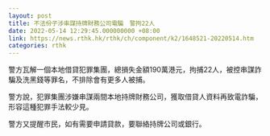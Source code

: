 ```yaml
---
layout: post
title: 不法份子涉串謀持牌財務公司電騙　警拘22人
date: 2022-05-14 12:29:45.000000000 +08:00
link: https://news.rthk.hk/rthk/ch/component/k2/1648521-20220514.htm
categories: rthk
---
```


警方瓦解一個本地借貸犯罪集團，總損失金額190萬港元，拘捕22人，被控串謀詐騙及洗黑錢等罪名，不排除會有更多人被捕。

警方說，犯罪集團涉嫌串謀兩間本地持牌財務公司，獲取借貸人資料再致電詐騙，形容這種犯罪手法較少見。

警方又提醒市民，如有需要申請貸款，要聯絡持牌公司或銀行。
